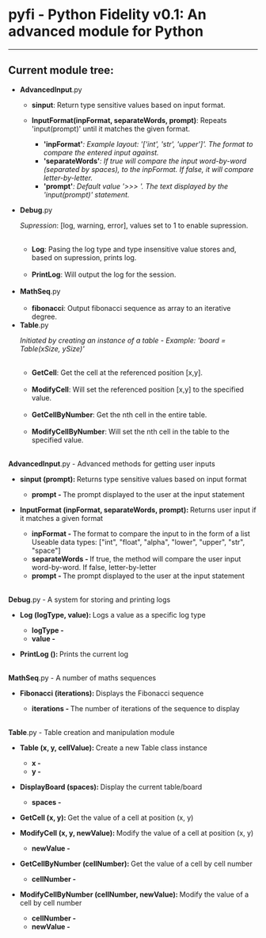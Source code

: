 <html>
<head>
</head>
<body>
<h1><b>pyfi</b> - Python Fidelity v0.1: An advanced module for Python</h1>
<hr>
<h2>Current module tree:</h2>
<ul>
<li><b>AdvancedInput</b>.py
<p></p>
  <ul>
  <li><b>sinput</b>: Return type sensitive values based on input format.</li>
  <p></p>
  <li><b>InputFormat(inpFormat, separateWords, prompt)</b>: Repeats 'input(prompt)' until it matches the given format.
  <p></p>
    <ul>
    <li><b>'inpFormat'</b><i>: Example layout: '['int', 'str', 'upper']'. The format to compare the entered input against.</i></li>
    <li><b>'separateWords'</b><i>: If true will compare the input word-by-word (separated by spaces), to the inpFormat. If false, it will compare letter-by-letter.</i></li>
    <li><b>'prompt'</b><i>: Default value '>>> '. The text displayed by the 'input(prompt)' statement.</i></li>
    </ul>
  </li>
  </ul>
<p></p>
<li><b>Debug</b>.py
  <p><i>Supression</i>: [log, warning, error], values set to 1 to enable supression.</p>
  <ul>
  <li><b>Log</b>: Pasing the log type and type insensitive value stores and, based on supression, prints log.</li>
  <li><b>PrintLog</b>: Will output the log for the session.</li>
  </ul>
</li>

<li><b>MathSeq</b>.py
  <ul>
  <li><b>fibonacci</b>: Output fibonacci sequence as array to an iterative degree.</li>
  </ul>
</li>

<li><b>Table</b>.py
  <p><i>Initiated by creating an instance of a table - Example: 'board = Table(xSize, ySize)'</i></p>
  <ul>
  <li><b>GetCell</b>: Get the cell at the referenced position [x,y].</li>
  <li><b>ModifyCell</b>: Will set the referenced position [x,y] to the specified value.</li>
  <li><b>GetCellByNumber</b>: Get the nth cell in the entire table. </li>
  <li><b>ModifyCellByNumber</b>: Will set the nth cell in the table to the specified value.</li>
  </ul>
</li>
</ul>
</body>
</html>


<html>

<body>

<p><b>AdvancedInput</b>.py - Advanced methods for getting user inputs</p>
  <ul>
  <li><b>sinput (prompt): </b>Returns type sensitive values based on input format</li>
    <ul>
    <li><b>prompt - </b>The prompt displayed to the user at the input statement</li>
    </ul>

  <p></p>
  <li><b>InputFormat (inpFormat, separateWords, prompt): </b>Returns user input if it matches a given format</li>
    <ul>
    <li><b>inpFormat - </b>The format to compare the input to in the form of a list
    Useable data types: ["int", "float", "alpha", "lower", "upper", "str", "space"]</li>
    <li><b>separateWords - </b>If true, the method will compare the user input word-by-word. If false, letter-by-letter</li>
    <li><b>prompt - </b>The prompt displayed to the user at the input statement</li>
    </ul>
  </ul>

<p><br><b>Debug</b>.py - A system for storing and printing logs</p>
  <ul>
  <li><b>Log (logType, value): </b>Logs a value as a specific log type</li>
    <ul>
    <li><b>logType - </b></li>
    <li><b>value - </b></li>
    </ul>

  <p></p>
  <li><b>PrintLog (): </b>Prints the current log</li>
  </ul>


<p><br><b>MathSeq</b>.py - A number of maths sequences</p>
  <ul>
  <li><b>Fibonacci (iterations): </b>Displays the Fibonacci sequence</li>
    <ul>
    <li><b>iterations - </b>The number of iterations of the sequence to display</li>
    </ul>
  </ul>


<p><br><b>Table</b>.py - Table creation and manipulation module</p>
  <ul>
  <li><b>Table (x, y, cellValue): </b>Create a new Table class instance</li>
    <ul>
    <li><b>x - </b></li>
    <li><b>y - </b></li>
    </ul>

  <p></p>
  <li><b>DisplayBoard (spaces): </b>Display the current table/board</li>
    <ul>
    <li><b>spaces - </b></li>
    </ul>
    
  <p></p>
  <li><b>GetCell (x, y): </b>Get the value of a cell at position (x, y)</li>

  <p></p>
  <li><b>ModifyCell (x, y, newValue): </b>Modify the value of a cell at position (x, y)</li>
    <ul>
    <li><b>newValue - </b></li>
    </ul>

  <p></p>
  <li><b>GetCellByNumber (cellNumber): </b>Get the value of a cell by cell number</li>
    <ul>
    <li><b>cellNumber - </b></li>
    </ul>

  <p></p>
  <li><b>ModifyCellByNumber (cellNumber, newValue): </b>Modify the value of a cell by cell number</li>
    <ul>
    <li><b>cellNumber - </b></li>
    <li><b>newValue - </b></li>
    </ul>
  </ul>

</body>

</html>

